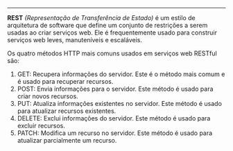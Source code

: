 ***

**REST** *(Representação de Transferência de Estado)* é um estilo de arquitetura de software que define um conjunto de restrições a serem usadas ao criar serviços web. Ele é frequentemente usado para construir serviços web leves, manuteníveis e escaláveis.

Os quatro métodos HTTP mais comuns usados em serviços web RESTful são:

1.  GET: Recupera informações do servidor. Este é o método mais comum e é usado para recuperar recursos.
2.  POST: Envia informações para o servidor. Este método é usado para criar novos recursos.
3.  PUT: Atualiza informações existentes no servidor. Este método é usado para atualizar recursos existentes.
4.  DELETE: Exclui informações do servidor. Este método é usado para excluir recursos.
5.  PATCH: Modifica um recurso no servidor. Este método é usado para atualizar parcialmente um recurso.
